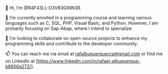 👋 Hi, I’m @R4F43LL-D3VB3GINN3R.

👀 I’m currently enrolled in a programming course and learning various languages such as C, SQL, PHP, Visual Basic, and Python. However, I am primarily focusing on Sap-Abap, where I intend to specialize.

💞️ I’m looking to collaborate on open-source projects to enhance my programming skills and contribute to the developer community.

📫 You can reach me via email at rafalbuquerquecra@gmail.com or find me on LinkedIn at [https://www.linkedin.com/in/rafael-albuquerque-b8606a272/].

<!---
R4F43LL-D3VB3GINN3R/R4F43LL-D3VB3GINN3R is a ✨ special ✨ repository because its `README.md` (this file) appears on your GitHub profile.
You can click the Preview link to take a look at your changes.
--->
